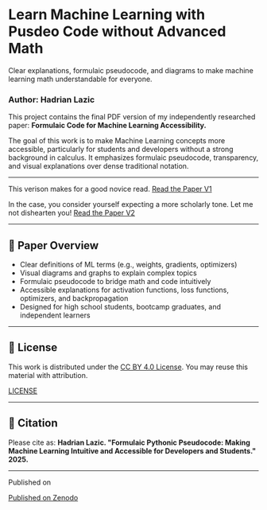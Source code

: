 # Learn Machine Learning with Pusdeo Code without Advanced Math
 Clear explanations, formulaic pseudocode, and diagrams to make machine learning math understandable for everyone.

 ### Author: Hadrian Lazic

 This project contains the final PDF version of my independently researched paper:
 **Formulaic Code for Machine Learning Accessibility.**

 The goal of this work is to make Machine Learning concepts more accessible, particularly for students and developers without a strong background in calculus.
 It emphasizes formulaic pseudocode, transparency, and visual explanations over dense traditional notation.

 ---

This verison makes for a good novice read.
[Read the Paper V1](https://github.com/had2020/Learn-Machine-Learning-with-Pusdeo-Code-without-Advanced-Math-/blob/main/Hadrian_Lazic_Formulaic_ML_Paper.pdf)

In the case, you consider yourself expecting a more scholarly tone. Let me not dishearten you! 
[Read the Paper V2](https://github.com/had2020/Learn-Machine-Learning-with-Pusdeo-Code-without-Advanced-Math-/blob/main/Hadrian_Lazic_Formulaic_MLv2.pdf)

 ---

 ## 📄 Paper Overview
 - Clear definitions of ML terms (e.g., weights, gradients, optimizers)
 - Visual diagrams and graphs to explain complex topics
 - Formulaic pseudocode to bridge math and code intuitively
 - Accessible explanations for activation functions, loss functions, optimizers, and backpropagation
 - Designed for high school students, bootcamp graduates, and independent learners

 ---

 ## 📜 License
 This work is distributed under the [CC BY 4.0 License](https://creativecommons.org/licenses/by/4.0/).
 You may reuse this material with attribution.

 [LICENSE](https://github.com/had2020/Learn-Machine-Learning-with-Pusdeo-Code-without-Advanced-Math-/blob/main/LICENSE.md)

 ---

 ## 🔗 Citation
 Please cite as:
 **Hadrian Lazic. "Formulaic Pythonic Pseudocode: Making Machine Learning
 Intuitive and Accessible for Developers and Students." 2025.**

 ---
 Published on

[Published on Zenodo](https://zenodo.org/records/15293689)
